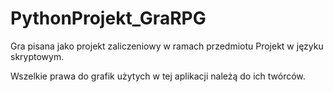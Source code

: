 # PythonProjekt_GraRPG
Gra pisana jako projekt zaliczeniowy w ramach przedmiotu Projekt w języku skryptowym.

Wszelkie prawa do grafik użytych w tej aplikacji należą do ich twórców.

